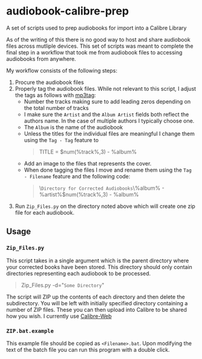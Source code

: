 # audiobook-calibre-prep

A set of scripts used to prep audiobooks for import into a Calibre Library

As of the writing of this there is no good way to host and share audiobook files across mutliple devices. This set of scripts was meant to complete the final step in a workflow that took me from audiobook files to accessing audiobooks from anywhere.

My workflow consists of the following steps:

1. Procure the audiobook files
2. Properly tag the audiobook files. While not relevant to this script, I adjust the tags as follows with [mp3tag](https://www.mp3tag.de/en/):
    - Number the tracks making sure to add leading zeros depending on the total number of tracks
    - I make sure the `Artist` and the `Album Artist` fields both reflect the authors name.  In the case of multiple authors I typically choose one.
    - The `Album` is the name of the audiobook
    - Unless the titles for the individual files are meaningful I change them using the `Tag - Tag` feature to
        >TITLE = $num(%track%,3) - %album%
    - Add an image to the files that represents the cover.
    - When done tagging the files I move and rename them using the `Tag - Filename` feature and the following code:
        >\\`Directory for Corrected Audiobooks`\\%album% - %artist%\$num(%track%,3) - %album%
3. Run `Zip_Files.py` on the directory noted above which will create one zip file for each audiobook.

## Usage

### `Zip_Files.py`

This script takes in a single argument which is the parent directory where your corrected books have been stored. This directory should only contain directories representing each audiobook to be processed.

>Zip_Files.py -d="`Some Directory`"

The script will ZIP up the contents of each directory and then delete the subdirectory. You will be left with initially specified directory containing a number of ZIP files. These you can then upload into Calibre to be shared how you wish. I currently use [Calibre-Web](https://github.com/janeczku/calibre-web)

### `ZIP.bat.example`

This example file should be copied as `<Filename>.bat`.  Upon modifying the text of the batch file you can run this program with a double click.
